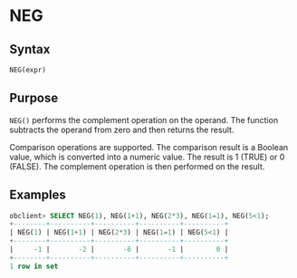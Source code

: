 # NEG

## Syntax

```sql
NEG(expr)
```

## Purpose

`NEG()` performs the complement operation on the operand. The function subtracts the operand from zero and then returns the result.

Comparison operations are supported. The comparison result is a Boolean value, which is converted into a numeric value. The result is 1 (TRUE) or 0 (FALSE). The complement operation is then performed on the result.

## Examples

```sql
obclient> SELECT NEG(1), NEG(1+1), NEG(2*3), NEG(1=1), NEG(5<1);
+--------+----------+----------+----------+----------+
| NEG(1) | NEG(1+1) | NEG(2*3) | NEG(1=1) | NEG(5<1) |
+--------+----------+----------+----------+----------+
|     -1 |       -2 |       -6 |       -1 |        0 |
+--------+----------+----------+----------+----------+
1 row in set
```
